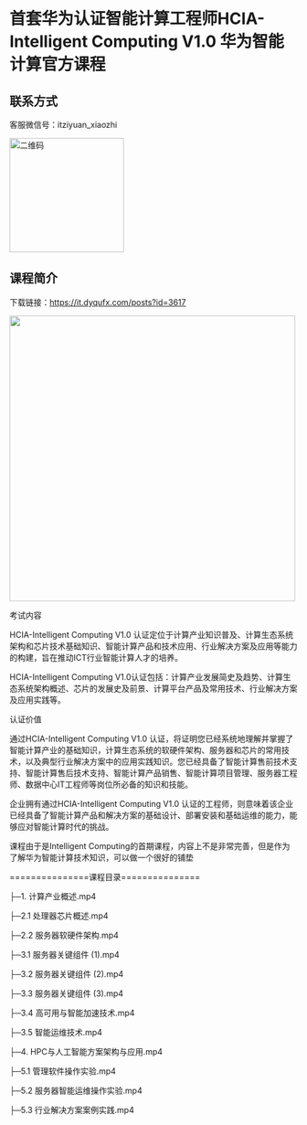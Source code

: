 # 首套华为认证智能计算工程师HCIA-Intelligent Computing V1.0 华为智能计算官方课程

## 联系方式

客服微信号：itziyuan_xiaozhi

<img src="https://ziyuanyun.oss-cn-guangzhou.aliyuncs.com/common/20240614073449/666b82192834a.jpg" width="200" height="200" alt="二维码">

## 课程简介

下载链接：https://it.dyqufx.com/posts?id=3617

<img src="https://ziyuanyun.oss-cn-guangzhou.aliyuncs.com/yun/20240515185238/664493f6df3fb.jpg" width="500" alt="">

  

 考试内容

 HCIA-Intelligent Computing V1.0 认证定位于计算产业知识普及、计算生态系统架构和芯片技术基础知识、智能计算产品和技术应用、行业解决方案及应用等能力的构建，旨在推动ICT行业智能计算人才的培养。

 HCIA-Intelligent Computing V1.0认证包括：计算产业发展简史及趋势、计算生态系统架构概述、芯片的发展史及前景、计算平台产品及常用技术、行业解决方案及应用实践等。

 认证价值

 通过HCIA-Intelligent Computing V1.0 认证，将证明您已经系统地理解并掌握了智能计算产业的基础知识，计算生态系统的软硬件架构、服务器和芯片的常用技术，以及典型行业解决方案中的应用实践知识。您已经具备了智能计算售前技术支持、智能计算售后技术支持、智能计算产品销售、智能计算项目管理、服务器工程师、数据中心IT工程师等岗位所必备的知识和技能。

 企业拥有通过HCIA-Intelligent Computing V1.0 认证的工程师，则意味着该企业已经具备了智能计算产品和解决方案的基础设计、部署安装和基础运维的能力，能够应对智能计算时代的挑战。

 课程由于是Intelligent Computing的首期课程，内容上不是非常完善，但是作为了解华为智能计算技术知识，可以做一个很好的铺垫

 ===============课程目录===============

 ├─1. 计算产业概述.mp4

 ├─2.1 处理器芯片概述.mp4

 ├─2.2 服务器软硬件架构.mp4

 ├─3.1 服务器关键组件 (1).mp4

 ├─3.2 服务器关键组件 (2).mp4

 ├─3.3 服务器关键组件 (3).mp4

 ├─3.4 高可用与智能加速技术.mp4

 ├─3.5 智能运维技术.mp4

 ├─4. HPC与人工智能方案架构与应用.mp4

 ├─5.1 管理软件操作实验.mp4

 ├─5.2 服务器智能运维操作实验.mp4

 ├─5.3 行业解决方案案例实践.mp4

  